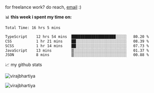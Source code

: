for freelance work? do reach, [email](mailto:vlbhartiya@gmail.com) :)

📊 **this week i spent my time on:**

<!--START_SECTION:waka-->

```txt
Total Time: 16 hrs 5 mins

TypeScript    12 hrs 54 mins  ████████████████████░░░░░   80.20 %
CSS           1 hr 21 mins    ██░░░░░░░░░░░░░░░░░░░░░░░   08.39 %
SCSS          1 hr 14 mins    ██░░░░░░░░░░░░░░░░░░░░░░░   07.73 %
JavaScript    13 mins         ▒░░░░░░░░░░░░░░░░░░░░░░░░   01.37 %
JSON          8 mins          ▒░░░░░░░░░░░░░░░░░░░░░░░░   00.88 %
```

<!--END_SECTION:waka-->

📈 my github stats
<p align="left"> <img src="https://github-readme-streak-stats.herokuapp.com/?user=virajbhartiya&theme=tokyonight&hide_border=true" alt="virajbhartiya" /> </p>
<p align="left"> <img src="https://komarev.com/ghpvc/?username=virajbhartiya&color=blue" alt="virajbhartiya" /> </p>
